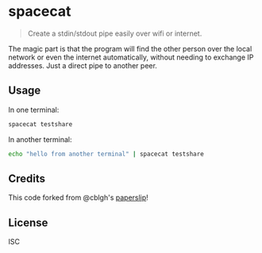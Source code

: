 # spacecat

> Create a stdin/stdout pipe easily over wifi or internet.

The magic part is that the program will find the other person over the local
network or even the internet automatically, without needing to exchange IP
addresses. Just a direct pipe to another peer.

## Usage

In one terminal:
```sh
spacecat testshare
```

In another terminal:
```sh
echo "hello from another terminal" | spacecat testshare
```

## Credits

This code forked from @cblgh's [paperslip](https://github.com/cblgh/paperslip)!

## License

ISC

